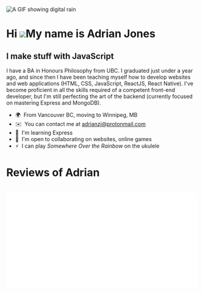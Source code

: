 ![A GIF showing digital rain](./digital_rain_slim.GIF)

Hi ![](https://user-images.githubusercontent.com/18350557/176309783-0785949b-9127-417c-8b55-ab5a4333674e.gif)My name is Adrian Jones
====================================================================================================================================

I make stuff with JavaScript
----------------------------

I have a BA in Honours Philosophy from UBC. I graduated just under a year ago, and since then I have been teaching myself how to develop websites and web applications (HTML, CSS, JavaScript, ReactJS, React Native). I've become proficient in all the skills required of a competent front-end developer, but I'm still perfecting the art of the backend (currently focused on mastering Express and MongoDB).

*   🌍  From Vancouver BC, moving to Winnipeg, MB
*   ✉️   You can contact me at [adrianzj@protonmail.com](mailto:adrianzj@protonmail.com)
*   🧠  I'm learning Express
*   🤝  I'm open to collaborating on websites, online games
*   ⚡  I can play *Somewhere Over the Rainbow* on the ukulele

Reviews of Adrian
=================
<div align="left">
	<br>
	<a href="./reviews.svg">
		<img src="reviews.svg" width="870" alt="People reviewing Adrian">
	</a>
	<br>
</div>
